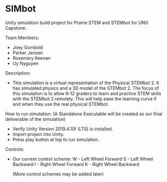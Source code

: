 # SIMbot
Unity simulation build project for Prairie STEM and STEMbot for UNO Capstone.

Team Members:
- Joey Gombold
- Parker Jensen
- Rosemary Keenan
- Uy Nyguyen

Description:
 - This simulation is a virtual representation of the Physical STEMbot 2. It has simulated physics and a 3D model of the STEMbot 2. The focus of this simulation is to allow K-12   graders to learn and practice STEM skills with the STEMbot 2 remotely. This will help ease the learning curve if and when they use the real physical STEMbot.

How to run simulation: (A Standalone Executable will be created as our final deliverable of the simulation)
  - Verify Unity Version 2019.4.10f (LTS) is installed.
  - Import project into Unity.
  - Press play button at top to run simulation.

Controls: 
  - Our current control scheme:
    W - Left Wheel Forward
    S - Left Wheel Backward
    I - Right Wheel Forward
    K - Right Wheel Backward
    
    (More control schemes may be added later)
